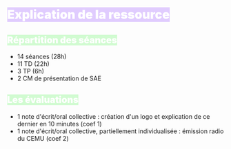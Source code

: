 # <mark style="font-weight:bolder; color:white; background: #D2B3FFA6;">Explication de la ressource</mark>

## <mark style="font-weight:bolder; color:white; background: #BBFABBA6;">Répartition des séances</mark>
- 14 séances (28h)
- 11 TD (22h)
- 3 TP (6h)
- 2 CM de présentation de SAE
## <mark style="font-weight:bolder; color:white; background: #BBFABBA6;">Les évaluations</mark>
- 1 note d'écrit/oral collective : création d'un logo et explication de ce dernier en 10 minutes (coef 1)
- 1 note d'écrit/oral collective, partiellement individualisée : émission radio du CEMU (coef 2)
